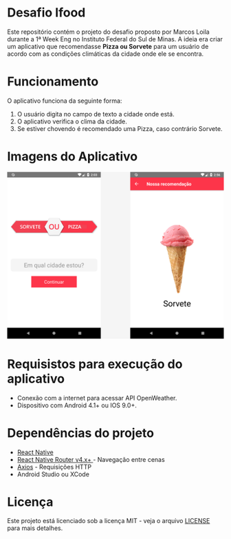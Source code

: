 # Desafio Ifood

Este repositório contém o projeto do desafio proposto por Marcos Loila durante a 1ª Week Eng no Instituto Federal do Sul de Minas. A ideia era criar um aplicativo que recomendasse **Pizza ou Sorvete** para um usuário de acordo com as condições climáticas da cidade onde ele se encontra. 

# Funcionamento

O aplicativo funciona da seguinte forma:
1. O usuário digita no campo de texto a cidade onde está.
2. O aplicativo verifica o clima da cidade.
3. Se estiver chovendo é recomendado uma Pizza, caso contrário Sorvete.

# Imagens do Aplicativo

<p align = "center">
  <img src="https://github.com/rodrigoAMF/DesafioIfood/blob/master/img-destaque.png" alt="Imagens do Aplicativo" width="600"/>
</p>  

# Requisistos para execução do aplicativo

* Conexão com a internet para acessar API OpenWeather.
* Dispositivo com Android 4.1+ ou IOS 9.0+.

# Dependências do projeto

* [React Native](https://facebook.github.io/react-native/) 
* [React Native Router v4.x+ ](https://github.com/aksonov/react-native-router-flux) - Navegação entre cenas
* [Axios](https://github.com/axios/axios) - Requisições HTTP
* Android Studio ou XCode

# Licença

Este projeto está licenciado sob a licença MIT - veja o arquivo [LICENSE](LICENSE) para mais detalhes.
